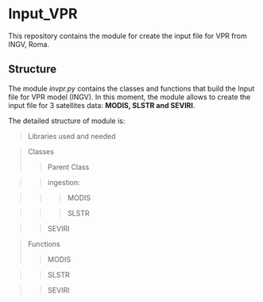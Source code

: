 # Input_VPR
This repository contains the module for create the input file for VPR from INGV, Roma.

## Structure 
The module *invpr.py* contains the classes and functions that build the Input file for VPR model (INGV). In this moment, the module allows to create the input file for 3 satellites data: **MODIS, SLSTR and SEVIRI**. 

The detailed structure of module is:

> Libraries used and needed

> Classes
>> Parent Class 

>> ingestion:

>>> MODIS

>>> SLSTR

>> SEVIRI 

> Functions
>> MODIS

>> SLSTR

>> SEVIRI 


